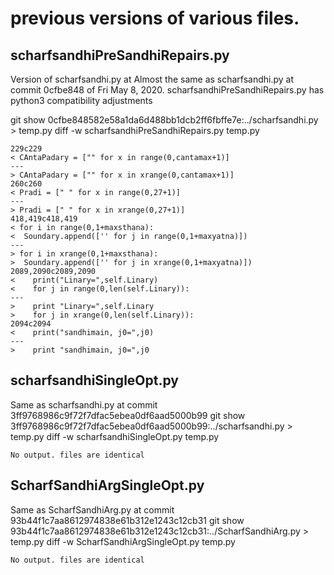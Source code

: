 # previous versions of various files.

## scharfsandhiPreSandhiRepairs.py
  Version of scharfsandhi.py at 
  Almost the same as scharfsandhi.py at commit 0cfbe848  of Fri May 8, 2020.
  scharfsandhiPreSandhiRepairs.py has python3 compatibility adjustments 

git show 0cfbe848582e58a1da6d488bb1dcb2ff6fbffe7e:../scharfsandhi.py > temp.py
diff -w scharfsandhiPreSandhiRepairs.py temp.py

```
229c229
< CAntaPadary = ["" for x in range(0,cantamax+1)]
---
> CAntaPadary = ["" for x in xrange(0,cantamax+1)]
260c260
< Pradi = [" " for x in range(0,27+1)]
---
> Pradi = [" " for x in xrange(0,27+1)]
418,419c418,419
< for i in range(0,1+maxsthana):
<  Soundary.append(['' for j in range(0,1+maxyatna)])
---
> for i in xrange(0,1+maxsthana):
>  Soundary.append(['' for j in xrange(0,1+maxyatna)])
2089,2090c2089,2090
<    print("Linary=",self.Linary)
<    for j in range(0,len(self.Linary)):
---
>    print "Linary=",self.Linary
>    for j in xrange(0,len(self.Linary)):
2094c2094
<    print("sandhimain, j0=",j0)
---
>    print "sandhimain, j0=",j0
```

## scharfsandhiSingleOpt.py
Same as scharfsandhi.py at commit 3ff9768986c9f72f7dfac5ebea0df6aad5000b99
git show 3ff9768986c9f72f7dfac5ebea0df6aad5000b99:../scharfsandhi.py > temp.py
diff -w scharfsandhiSingleOpt.py temp.py

`No output. files are identical`

## ScharfSandhiArgSingleOpt.py
Same as ScharfSandhiArg.py at commit 93b44f1c7aa8612974838e61b312e1243c12cb31
git show 93b44f1c7aa8612974838e61b312e1243c12cb31:../ScharfSandhiArg.py > temp.py
diff -w ScharfSandhiArgSingleOpt.py temp.py

`No output. files are identical`
